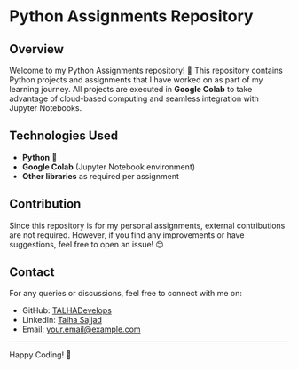 # Python Assignments Repository

## Overview
Welcome to my Python Assignments repository! 🚀 This repository contains Python projects and assignments that I have worked on as part of my learning journey. All projects are executed in **Google Colab** to take advantage of cloud-based computing and seamless integration with Jupyter Notebooks.

## Technologies Used
- **Python** 🐍
- **Google Colab** (Jupyter Notebook environment)
- **Other libraries** as required per assignment

## Contribution
Since this repository is for my personal assignments, external contributions are not required. However, if you find any improvements or have suggestions, feel free to open an issue! 😊

## Contact
For any queries or discussions, feel free to connect with me on:
- GitHub: [TALHADevelops](https://github.com/TALHAdevelops)
- LinkedIn: [Talha Sajjad](https://www.linkedin.com/in/talha-sajjad-577575316/)
- Email: your.email@example.com

---

Happy Coding! 🚀

